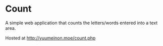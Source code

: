 # Count
A simple web application that counts the letters/words entered into a text area. 

Hosted at http://yuumeinon.moe/count.php
